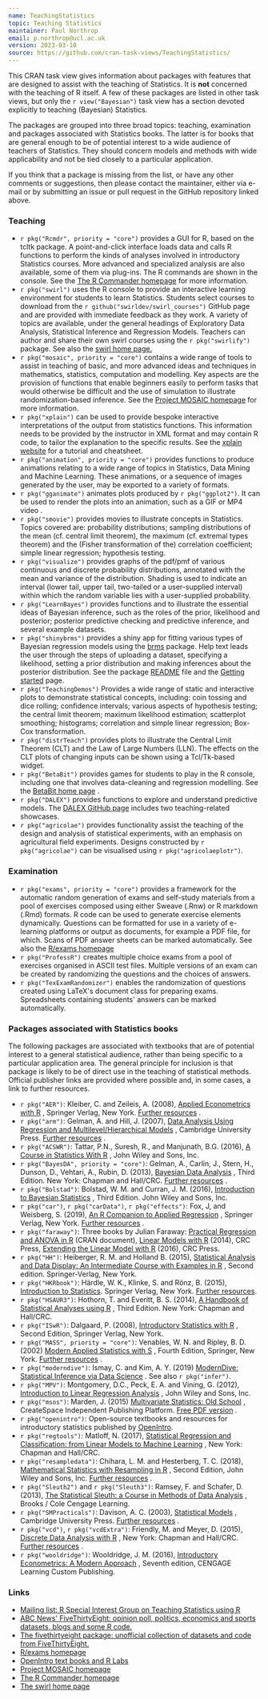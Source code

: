```yaml
---
name: TeachingStatistics
topic: Teaching Statistics
maintainer: Paul Northrop
email: p.northrop@ucl.ac.uk
version: 2023-03-10
source: https://github.com/cran-task-views/TeachingStatistics/
---
```



This CRAN task view gives information about packages with features that
are designed to assist with the teaching of Statistics. It is **not**
concerned with the teaching of R itself. A few of these packages are
listed in other task views, but only the
`r view("Bayesian")` task view has a section devoted
explicitly to teaching (Bayesian) Statistics.

The packages are grouped into three broad topics: teaching, examination
and packages associated with Statistics books. The latter is for books
that are general enough to be of potential interest to a wide audience
of teachers of Statistics. They should concern models and methods with
wide applicability and not be tied closely to a particular application.

If you think that a package is missing from the list, or have any other
comments or suggestions, then please contact the maintainer, either via
e-mail or by submitting an issue or pull request in the GitHub repository
linked above.

### Teaching

-   `r pkg("Rcmdr", priority = "core")` provides a GUI for R,
    based on the tcltk package. A point-and-click interface loads data
    and calls R functions to perform the kinds of analyses involved in
    introductory Statistics courses. More advanced and specialized
    analysis are also available, some of them via plug-ins. The R
    commands are shown in the console. See the [The R Commander
    homepage](https://socialsciences.mcmaster.ca/jfox/Misc/Rcmdr/) for
    more information.
-   `r pkg("swirl")` uses the R console to provide an
    interactive learning environment for students to learn Statistics.
    Students select courses to download from the
    `r github("swirldev/swirl_courses")` GitHub page and
    are provided with immediate feedback as they work. A variety of
    topics are available, under the general headings of Exploratory Data
    Analysis, Statistical Inference and Regression Models. Teachers can
    author and share their own swirl courses using the
    `r pkg("swirlify")` package. See also the [swirl home
    page.](https://swirlstats.com/)
-   `r pkg("mosaic", priority = "core")` contains a wide
    range of tools to assist in teaching of basic, and more advanced
    ideas and techniques in mathematics, statistics, computation and
    modelling. Key aspects are the provision of functions that enable
    beginners easily to perform tasks that would otherwise be difficult
    and the use of simulation to illustrate randomization-based
    inference. See the [Project MOSAIC homepage](http://www.mosaic-web.org)
    for more information.
-   `r pkg("xplain")` can be used to provide bespoke
    interactive interpretations of the output from statistics functions.
    This information needs to be provided by the instructor in XML
    format and may contain R code, to tailor the explanation to the
    specific results. See the [xplain
    website](https://www.zuckarelli.de/xplain/index.html) for a tutorial
    and cheatsheet.
-   `r pkg("animation", priority = "core")` provides
    functions to produce animations relating to a wide range of topics
    in Statistics, Data Mining and Machine Learning. These animations,
    or a sequence of images generated by the user, may be exported to a
    variety of formats.
-   `r pkg("gganimate")` animates plots produced by
    `r pkg("ggplot2")`. It can be used to render the plots
    into an animation, such as a GIF or MP4 video .
-   `r pkg("smovie")` provides movies to illustrate concepts
    in Statistics. Topics covered are: probability distributions;
    sampling distributions of the mean (cf. central limit theorem), the
    maximum (cf. extremal types theorem) and the (Fisher transformation
    of the) correlation coefficient; simple linear regression;
    hypothesis testing.
-   `r pkg("visualize")` provides graphs of the pdf/pmf of
    various continuous and discrete probability distributions, annotated
    with the mean and variance of the distribution. Shading is used to
    indicate an interval (lower tail, upper tail, two-tailed or a
    user-supplied interval) within which the random variable lies with a
    user-supplied probability.
-   `r pkg("LearnBayes")` provides functions and to
    illustrate the essential ideas of Bayesian inference, such as the
    roles of the prior, likelihood and posterior; posterior predictive
    checking and predictive inference, and several example datasets.
-   `r pkg("shinybrms")` provides a shiny app for fitting various types of 
     Bayesian regression models using the 
     [brms](https://paul-buerkner.github.io/brms/) package. Help text leads 
     the user through the steps of uploading a dataset, specifying 
     a likelihood, setting a prior distribution and making inferences about 
     the posterior distribution. See the package 
     [README](https://cran.r-project.org/web/packages/shinybrms/readme/README.html) 
     file and the 
     [Getting started](https://fweber144.github.io/shinybrms/articles/shinybrms.html) 
     page. 
-   `r pkg("TeachingDemos")` Provides a wide range of static
    and interactive plots to demonstrate statistical concepts,
    including: coin tossing and dice rolling; confidence intervals;
    various aspects of hypothesis testing; the central limit theorem;
    maximum likelihood estimation; scatterplot smoothing; histograms;
    correlation and simple linear regression; Box-Cox transformation.
-   `r pkg("distrTeach")` provides plots to illustrate the
    Central Limit Theorem (CLT) and the Law of Large Numbers (LLN). The
    effects on the CLT plots of changing inputs can be shown using a
    Tcl/Tk-based widget.
-   `r pkg("BetaBit")` provides games for students to play
    in the R console, including one that involves data-cleaning and
    regression modelling. See the [BetaBit home
    page](http://betabit.wiki/) .
-   `r pkg("DALEX")` provides functions to explore and
    understand predictive models. The [DALEX GitHub
    page](https://github.com/ModelOriented/DALEX) includes two
    teaching-related showcases.
-   `r pkg("agricolae")` provides functionality assist the teaching of the 
    design and analysis of statistical experiments, with an emphasis on 
    agricultural field experiments. Designs constructed by `r pkg("agricolae")` 
    can be visualised using `r pkg("agricolaeplotr")`.

### Examination

-   `r pkg("exams", priority = "core")` provides a framework
    for the automatic random generation of exams and self-study
    materials from a pool of exercises composed using either Sweave
    (.Rnw) or R markdown (.Rmd) formats. R code can be used to generate
    exercise elements dynamically. Questions can be formatted for use in
    a variety of e-learning platforms or output as documents, for
    example a PDF file, for which. Scans of PDF answer sheets can be
    marked automatically. See also the [R/exams
    homepage](http://www.R-exams.org)
-   `r pkg("ProfessR")` creates multiple choice exams from a
    pool of exercises organised in ASCII test files. Multiple versions
    of an exam can be created by randomizing the questions and the
    choices of answers.
-   `r pkg("TexExamRandomizer")` enables the randomization
    of questions created using LaTeX's document class for preparing
    exams. Spreadsheets containing students' answers can be marked
    automatically.

### Packages associated with Statistics books

The following packages are associated with textbooks that are of
potential interest to a general statistical audience, rather than being
specific to a particular application area. The general principle for
inclusion is that package is likely to be of direct use in the teaching
of statistical methods. Official publisher links are provided where
possible and, in some cases, a link to further resources.

-   `r pkg("AER")`: Kleiber, C. and Zeileis, A. (2008),
    [Applied Econometrics with
    R](https://doi.org/10.1007/978-0-387-77318-6) , Springer Verlag, New
    York. [Further
    resources](https://eeecon.uibk.ac.at/~zeileis/teaching/AER/) .
-   `r pkg("arm")`: Gelman, A. and Hill, J. (2007), [Data
    Analysis Using Regression and Multilevel/Hierarchical
    Models](https://doi.org/10.1017/CBO9780511790942) , Cambridge
    University Press. [Further
    resources](http://www.stat.columbia.edu/~gelman/arm/) .
-   `r pkg("ACSWR")`: Tattar, P.N., Suresh, R., and
    Manjunath, B.G. (2016), [A Course in Statistics With
    R](https://doi.org/10.1002/9781119152743) , John Wiley and Sons,
    Inc.
-   `r pkg("BayesDA", priority = "core")`: Gelman, A.,
    Carlin, J., Stern, H., Dunson, D., Vehtari, A., Rubin, D. (2013),
    [Bayesian Data
    Analysis](https://www.crcpress.com/Bayesian-Data-Analysis-Third-Edition/Gelman-Carlin-Stern-Dunson-Vehtari-Rubin/p/book/9781439840955)
    , Third Edition. New York: Chapman and Hall/CRC. [Further
    resources](http://www.stat.columbia.edu/~gelman/book/) .
-   `r pkg("Bolstad")`: Bolstad, W. M. and Curran, J. M.
    (2016), [Introduction to Bayesian
    Statistics](https://doi.org/10.1002/9781118593165) , Third Edition.
    John Wiley and Sons, Inc.
-   `r pkg("car")`, `r pkg("carData")`,
    `r pkg("effects")`: Fox, J, and Weisberg, S. (2019), [An
    R Companion to Applied
    Regression](https://uk.sagepub.com/en-gb/eur/an-r-companion-to-applied-regression/book246125)
    , Springer Verlag, New York. [Further
    resources](https://socialsciences.mcmaster.ca/jfox/Books/Companion/index.html)
    .
-   `r pkg("faraway")`: Three books by Julian Faraway:
    [Practical Regression and ANOVA in
    R](https://cran.r-project.org/doc/contrib/Faraway-PRA.pdf) (CRAN
    document), [Linear Models with
    R](https://www.crcpress.com/Linear-Models-with-R-Second-Edition/Faraway/p/book/9781439887332)
    (2014), CRC Press, [Extending the Linear Model with
    R](https://www.crcpress.com/Extending-the-Linear-Model-with-R-Generalized-Linear-Mixed-Effects-and/Faraway/p/book/9781498720960)
    (2016), CRC Press.
-   `r pkg("HH")`: Heiberger, R. M. and Holland B. (2015),
    [Statistical Analysis and Data Display: An Intermediate Course with
    Examples in R](https://doi.org/10.1007/978-1-4939-2122-5) , Second
    edition. Springer-Verlag, New York.
-   `r pkg("HKRbook")`: H&auml;rdle, W. K., Klinke, S. and R&ouml;nz, B. (2015), 
    [Introduction to Statistics](https://doi.org/10.1007%2F978-3-319-17704-5). 
    Springer Verlag, New York. [Further resources](https://extras.springer.com/?query=978-3-319-17703-8).    
-   `r pkg("HSAUR3")`: Hothorn, T. and Everitt, B. S.
    (2014), [A Handbook of Statistical Analyses using
    R](https://www.crcpress.com/A-Handbook-of-Statistical-Analyses-using-R-Third-Edition/Hothorn-Everitt/p/book/9781482204582)
    , Third Edition. New York: Chapman and Hall/CRC.
-   `r pkg("ISwR")`: Dalgaard, P. (2008), [Introductory
    Statistics with R](https://doi.org/10.1007/978-0-387-79054-1) ,
    Second Edition, Springer Verlag, New York.
-   `r pkg("MASS", priority = "core")`: Venables, W. N. and
    Ripley, B. D. (2002) [Modern Applied Statistics with
    S](https://www.springer.com/gb/book/9780387954578) , Fourth Edition,
    Springer, New York. [Further
    resources](http://www.stats.ox.ac.uk/pub/MASS4) .
-   `r pkg("moderndive")`: Ismay, C. and Kim, A. Y. (2019)
    [ModernDive: Statistical Inference via Data
    Science](https://moderndive.com/) . See also
    `r pkg("infer")`.
-   `r pkg("MPV")`: Montgomery, D.C., Peck, E. A. and
    Vining, G. (2012), [Introduction to Linear Regression
    Analysis](https://www.wiley.com/en-gb/Introduction+to+Linear+Regression+Analysis%2C+6th+Edition-p-00029190)
    , John Wiley and Sons, Inc.
-   `r pkg("msos")`: Marden, J. (2015) [Multivariate
    Statistics: Old School](%20http://istics.net/stat/Multivariate/) ,
    CreateSpace Independent Publishing Platform. [Free PDF
    version](http://istics.net/pdfs/multivariate.pdf) .
-   `r pkg("openintro")`: Open-source textbooks and resources for introductory statistics published
    by [OpenIntro](https://www.openintro.org/).
-   `r pkg("regtools")`: Matloff, N. (2017), [Statistical
    Regression and Classification: from Linear Models to Machine
    Learning](https://www.crcpress.com/Statistical-Regression-and-Classification-From-Linear-Models-to-Machine/Matloff/p/book/9781498710916)
    , New York: Chapman and Hall/CRC.
-   `r pkg("resampledata")`: Chihara, L. M. and
    Hesterberg, T. C. (2018), [Mathematical Statistics with Resampling
    in
    R](https://www.wiley.com/en-us/Mathematical+Statistics+with+Resampling+and+R%2C+2nd+Edition-p-9781119416531)
    , Second Edition, John Wiley and Sons, Inc. [Further
    resources](https://sites.google.com/site/chiharahesterberg/) .
-   `r pkg("Sleuth2")` and `r pkg("Sleuth3")`:
    Ramsey, F. and Schafer, D. (2013), [The Statistical Sleuth: a Course
    in Methods of Data Analysis](http://www.statisticalsleuth.com/) ,
    Brooks / Cole Cengage Learning.
-   `r pkg("SMPracticals")`: Davison, A. C. (2003),
    [Statistical Models](https://doi.org/10.1017/CBO9780511815850) ,
    Cambridge University Press. [Further
    resources](http://statwww.epfl.ch/davison/SM/) .
-   `r pkg("vcd")`, `r pkg("vcdExtra")`: Friendly, M. and Meyer, D. (2015),
    [Discrete Data Analysis with
    R](https://www.crcpress.com/Discrete-Data-Analysis-with-R-Visualization-and-Modeling-Techniques-for/Friendly-Meyer/p/book/9781498725835)
    , New York: Chapman and Hall/CRC. [Further
    resources](http://ddar.datavis.ca/) .
-   `r pkg("wooldridge")`: Wooldridge, J. M. (2016),
    [Introductory Econometrics: A Modern
    Approach](https://www.cengage.uk/shop/isbn/9781337558860) , Seventh
    edition, CENGAGE Learning Custom Publishing.



### Links
-   [Mailing list: R Special Interest Group on Teaching Statistics using R](https://stat.ethz.ch/mailman/listinfo/r-sig-teaching)
-   [ABC News' FiveThirtyEight: opinion poll, politics, economics and sports datasets, blogs and some R code.](https://data.fivethirtyeight.com/)
-   [The fivethirtyeight package: unofficial collection of datasets and code from FiveThirtyEight.](https://CRAN.R-project.org/package=fivethirtyeight)
-   [R/exams homepage](http://www.R-exams.org/)
-   [OpenIntro text books and R Labs](https://www.openintro.org/)
-   [Project MOSAIC homepage](http://mosaic-web.org/)
-   [The R Commander homepage](https://socialsciences.mcmaster.ca/jfox/Misc/Rcmdr/)
-   [The swirl home page](https://swirlstats.com/)
